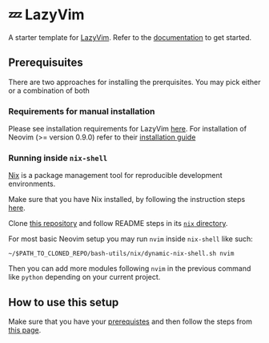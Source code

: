 # 💤 LazyVim

A starter template for [LazyVim](https://github.com/LazyVim/LazyVim).
Refer to the [documentation](https://lazyvim.github.io/installation) to get started.

## Prerequisuites

There are two approaches for installing the prerquisites. You may pick either or a combination
of both

### Requirements for manual installation

Please see installation requirements for LazyVim [here](http://www.lazyvim.org/#%EF%B8%8F-requirements).
For installation of Neovim (>= version 0.9.0) refer to their [installation guide](https://github.com/neovim/neovim/blob/master/INSTALL.md)

### Running inside `nix-shell`

[Nix](https://nix.dev/index.html) is a package management tool for reproducible development environments.

Make sure that you have Nix installed, by following the instruction steps [here](https://nix.dev/install-nix#install-nix).

Clone [this repository](https://github.com/vasigorc/bash-utils/tree/main) and follow README steps in
its [`nix` directory](https://github.com/vasigorc/bash-utils/tree/main/nix).

For most basic Neovim setup you may run `nvim` inside `nix-shell` like such:

```shell
~/$PATH_TO_CLONED_REPO/bash-utils/nix/dynamic-nix-shell.sh nvim
```

Then you can add more modules following `nvim` in the previous command like `python` depending on
your current project.

## How to use this setup

Make sure that you have your [prerequistes](#prerequisites) and then follow the steps from [this page](http://www.lazyvim.org/installation).
